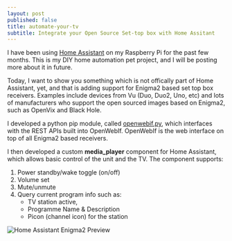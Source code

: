 ```yaml
---
layout: post
published: false
title: automate-your-tv
subtitle: Integrate your Open Source Set-top box with Home Assitant
---
```

I have been using [Home Assistant][1] on my Raspberry Pi for the past few months. This is my DIY home automation pet project, and I will be posting more about it in future.

Today, I want to show you something which is not offically part of Home Assistant, yet, and that is adding support for Enigma2 based set top box receivers. Examples include devices from Vu (Duo, Duo2, Uno, etc) and lots of manufacturers who support the open sourced images based on Enigma2, such as OpenVix and Black Hole.

I developed a python pip module, called [openwebif.py][2], which interfaces with the REST APIs built into OpenWebIf. OpenWebIf is the web interface on top of all Enigma2 based receivers.

I then developed a custom **media_player** component for Home Assistant, which allows basic control of the unit and the TV. The component supports:

1. Power standby/wake toggle (on/off)
2. Volume set
3. Mute/unmute
4. Query current program info such as:
	- TV station active, 
    - Programme Name & Description
    - Picon (channel icon) for the station

![Home Assistant Enigma2 Preview]({{site.baseurl}}/img/posts/enigma2.png)

[1]: https://home-assistant.io
[2]: https://github.com/fbradyirl/openwebif.py
